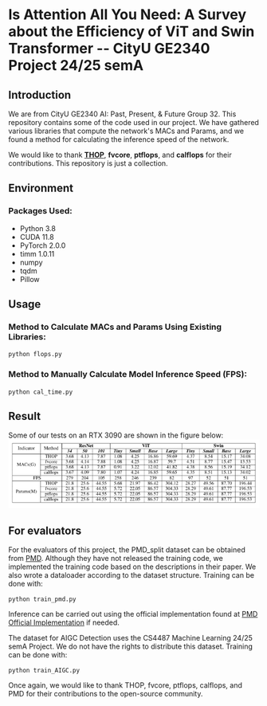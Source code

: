 # Is Attention All You Need: A Survey about the Efficiency of ViT and Swin Transformer -- CityU GE2340 Project 24/25 semA

## Introduction

We are from CityU GE2340 AI: Past, Present, & Future Group 32. This repository contains some of the code used in our project. We have gathered various libraries that compute the network's MACs and Params, and we found a method for calculating the inference speed of the network.

We would like to thank [**THOP**](https://github.com/ultralytics/thop), **fvcore**, **ptflops**, and **calflops** for their contributions. This repository is just a collection.

## Environment

### Packages Used:
- Python 3.8
- CUDA 11.8
- PyTorch 2.0.0
- timm 1.0.11
- numpy
- tqdm
- Pillow

## Usage

### Method to Calculate MACs and Params Using Existing Libraries:
```shell
python flops.py
```

### Method to Manually Calculate Model Inference Speed (FPS):
```shell
python cal_time.py
```

## Result
Some of our tests on an RTX 3090 are shown in the figure below: ![](de3cdc7b226245ef4d59fa8111260c9.png)

## For evaluators
For the evaluators of this project, the PMD_split dataset can be obtained from [PMD](https://jiaying.link/cvpr2020-pgd/). Although they have not released the training code, we implemented the training code based on the descriptions in their paper. We also wrote a dataloader according to the dataset structure. Training can be done with:
```shell
python train_pmd.py
```

Inference can be carried out using the official implementation found at [PMD Official Implementation](https://jiaying.link/cvpr2020-pgd/) if needed.

The dataset for AIGC Detection uses the CS4487 Machine Learning 24/25 semA Project. We do not have the rights to distribute this dataset. Training can be done with:
```shell
python train_AIGC.py
```

Once again, we would like to thank THOP, fvcore, ptflops, calflops, and PMD for their contributions to the open-source community.
